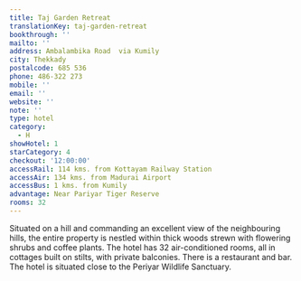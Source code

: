```yaml
---
title: Taj Garden Retreat
translationKey: taj-garden-retreat
bookthrough: ''
mailto: ''
address: Ambalambika Road  via Kumily
city: Thekkady
postalcode: 685 536
phone: 486-322 273
mobile: ''
email: ''
website: ''
note: ''
type: hotel
category:
  - H
showHotel: 1
starCategory: 4
checkout: '12:00:00'
accessRail: 114 kms. from Kottayam Railway Station
accessAir: 134 kms. from Madurai Airport
accessBus: 1 kms. from Kumily
advantage: Near Pariyar Tiger Reserve
rooms: 32
---
```

Situated on a hill and commanding an excellent view of the neighbouring hills, the entire property is nestled within thick woods strewn with flowering shrubs and coffee plants. The hotel has 32 air-conditioned rooms, all in cottages built on stilts, with private balconies. There is a restaurant and bar. The hotel is situated close to the Periyar Wildlife Sanctuary.